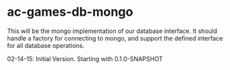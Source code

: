 # ac-games-db-mongo
This will be the mongo implementation of our database interface.  It should handle a factory for connecting to mongo, and support the defined interface for all database operations.

02-14-15:  Initial Version.  Starting with 0.1.0-SNAPSHOT
